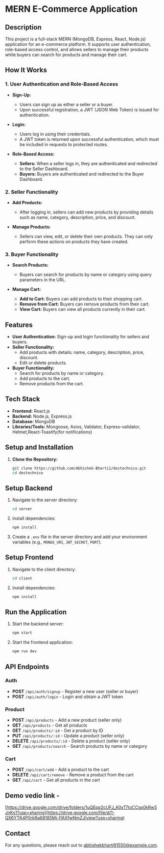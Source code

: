 # MERN E-Commerce Application

## Description

This project is a full-stack MERN (MongoDB, Express, React, Node.js) application for an e-commerce platform. It supports user authentication, role-based access control, and allows sellers to manage their products while buyers can search for products and manage their cart.

## How It Works

### **1. User Authentication and Role-Based Access**

- **Sign-Up:**
  - Users can sign up as either a seller or a buyer.
  - Upon successful registration, a JWT (JSON Web Token) is issued for authentication.

- **Login:**
  - Users log in using their credentials.
  - A JWT token is returned upon successful authentication, which must be included in requests to protected routes.

- **Role-Based Access:**
  - **Sellers:** When a seller logs in, they are authenticated and redirected to the Seller Dashboard.
  - **Buyers:** Buyers are authenticated and redirected to the Buyer Dashboard.

### **2. Seller Functionality**

- **Add Products:**
  - After logging in, sellers can add new products by providing details such as name, category, description, price, and discount.

- **Manage Products:**
  - Sellers can view, edit, or delete their own products. They can only perform these actions on products they have created.

### **3. Buyer Functionality**

- **Search Products:**
  - Buyers can search for products by name or category using query parameters in the URL.

- **Manage Cart:**
  - **Add to Cart:** Buyers can add products to their shopping cart.
  - **Remove from Cart:** Buyers can remove products from their cart.
  - **View Cart:** Buyers can view all products currently in their cart.
## Features

- **User Authentication:** Sign-up and login functionality for sellers and buyers.
- **Seller Functionality:**
  - Add products with details: name, category, description, price, discount.
  - Edit or delete products.
- **Buyer Functionality:**
  - Search for products by name or category.
  - Add products to the cart.
  - Remove products from the cart.

## Tech Stack

- **Frontend:** React.js
- **Backend:** Node.js, Express.js
- **Database:** MongoDB
- **Libraries/Tools:** Mongoose, Axios, Validator, Express-validator, Helmet,React-Toastify(for notifications)


## Setup and Installation

1. **Clone the Repository:**

   ```bash
   git clone https://github.com/Abhishek-Bharti1/destechnico.git
   cd destechnico
   
## Setup Backend

1. Navigate to the server directory:
    ```bash
    cd server
    ```

2. Install dependencies:
    ```bash
    npm install
    ```

3. Create a `.env` file in the server directory and add your environment variables (e.g., `MONGO_URI`, `JWT_SECRET`, `PORT`).

## Setup Frontend

1. Navigate to the client directory:
    ```bash
    cd client
    ```

2. Install dependencies:
    ```bash
    npm install
    ```

## Run the Application

1. Start the backend server:
    ```bash
    npm start
    ```

2. Start the frontend application:
    ```bash
    npm run dev
    ```

## API Endpoints

### Auth

- **POST** `/api/auth/signup` - Register a new user (seller or buyer)
- **POST** `/api/auth/login` - Login and obtain a JWT token

### Product

- **POST** `/api/products` - Add a new product (seller only)
- **GET** `/api/products` - Get all products
- **GET** `/api/products/:id` - Get a product by ID
- **PUT** `/api/products/:id` - Update a product (seller only)
- **DELETE** `/api/products/:id` - Delete a product (seller only)
- **GET** `/api/products/search` - Search products by name or category

### Cart

- **POST** `/api/cart/add` - Add a product to the cart
- **DELETE** `/api/cart/remove` - Remove a product from the cart
- **GET** `/api/cart` - Get all products in the cart

## Demo vedio link - 
  [https://drive.google.com/drive/folders/1uQEpp2cUFJ_A0xT7toCCgs0kRw5JnKs1?usp=sharing](https://drive.google.com/file/d/1-QX6YTK4P0rkRa68185Mj-I1AXfwNmZJ/view?usp=sharing)

## Contact
For any questions, please reach out to abhishekbharti91550@example.com.

